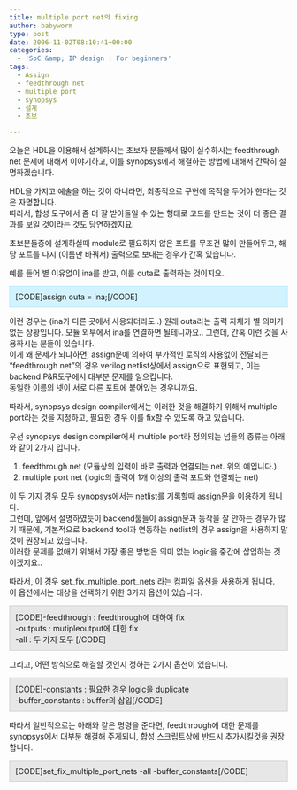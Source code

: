 ```yaml
---
title: multiple port net의 fixing
author: babyworm
type: post
date: 2006-11-02T08:10:41+00:00
categories:
  - 'SoC &amp; IP design : For beginners'
tags:
  - Assign
  - feedthrough net
  - multiple port
  - synopsys
  - 설계
  - 초보

---
```

오늘은 HDL을 이용해서 설계하시는 초보자 분들께서 많이 실수하시는 feedthrough net 문제에 대해서 이야기하고, 이를 synopsys에서 해결하는 방법에 대해서 간략히 설명하겠습니다. 

HDL을 가지고 예술을 하는 것이 아니라면, 최종적으로 구현에 목적을 두어야 한다는 것은 자명합니다.  
따라서, 합성 도구에서 좀 더 잘 받아들일 수 있는 형태로 코드를 만드는 것이 더 좋은 결과를 보일 것이라는 것도 당연하겠지요.

초보분들중에 설계하실때 module로 필요하지 않은 포트를 무조건 많이 만들어두고, 해당 포트를 다시 (이름만 바꿔서) 출력으로 보내는 경우가 간혹 있습니다. 

예를 들어 별 이유없이 ina를 받고, 이를 outa로 출력하는 것이지요.. 

<div style="border-right: #90e0ff 1px dotted; padding-right: 10px; border-top: #90e0ff 1px dotted; padding-left: 10px; padding-bottom: 10px; border-left: #90e0ff 1px dotted; padding-top: 10px; border-bottom: #90e0ff 1px dotted; background-color: #d2f2ff">
  [CODE]assign outa = ina;[/CODE]
</div>

이런 경우는 (ina가 다른 곳에서 사용되더라도..) 원래 outa라는 출력 자체가 별 의미가 없는 상황입니다. 모듈 외부에서 ina를 연결하면 될테니까요.. 그런데, 간혹 이런 것을 사용하시는 분들이 있습니다.  
이게 왜 문제가 되냐하면, assign문에 의하여 부가적인 로직의 사용없이 전달되는 &#8220;feedthrough net&#8221;의 경우 verilog netlist상에서 assign으로 표현되고, 이는 backend P&R도구에서 대부분 문제를 일으킵니다.  
동일한 이름의 넷이 서로 다른 포트에 붙어있는 경우니까요.

따라서, synopsys design compiler에서는 이러한 것을 해결하기 위해서 multiple port라는 것을 지정하고, 필요한 경우 이를 fix할 수 있도록 하고 있습니다. 

우선 synopsys design compiler에서 multiple port라 정의되는 넘들의 종류는 아래와 같이 2가지 입니다.  
1) feedthrough net (모듈상의 입력이 바로 출력과 연결되는 net. 위의 예입니다.)  
2) multiple port net (logic의 출력이 1개 이상의 출력 포트와 연결되는 net)

이 두 가지 경우 모두 synopsys에서는 netlist를 기록할때 assign문을 이용하게 됩니다.  
그런데, 앞에서 설명하였듯이 backend툴들이 assign문과 동작을 잘 안하는 경우가 많기 때문에, 기본적으로 backend tool과 연동하는 netlist의 경우 assign을 사용하지 말것이 권장되고 있습니다.  
이러한 문제를 없애기 위해서 가장 좋은 방법은 의미 없는 logic을 중간에 삽입하는 것이겠지요..

따라서, 이 경우 set\_fix\_multiple\_port\_nets 라는 컴파일 옵션을 사용하게 됩니다.  
이 옵션에서는 대상을 선택하기 위한 3가지 옵션이 있습니다. 

<div style="border-right: #cccccc 1px solid; padding-right: 10px; border-top: #cccccc 1px solid; padding-left: 10px; padding-bottom: 10px; border-left: #cccccc 1px solid; padding-top: 10px; border-bottom: #cccccc 1px solid; background-color: #e7e7e7">
  [CODE]-feedthrough : feedthrough에 대하여 fix<br /> -outputs : mutipleoutput에 대한 fix<br /> -all : 두 가지 모두 [/CODE]
</div>

그리고, 어떤 방식으로 해결할 것인지 정하는 2가지 옵션이 있습니다. 

<div style="border-right: #cccccc 1px solid; padding-right: 10px; border-top: #cccccc 1px solid; padding-left: 10px; padding-bottom: 10px; border-left: #cccccc 1px solid; padding-top: 10px; border-bottom: #cccccc 1px solid; background-color: #e7e7e7">
  [CODE]-constants : 필요한 경우 logic을 duplicate<br /> -buffer_constants : buffer의 삽입[/CODE]
</div>

따라서 일반적으로는 아래와 같은 명령을 준다면, feedthrough에 대한 문제를 synopsys에서 대부분 해결해 주게되니, 합성 스크립트상에 반드시 추가시킬것을 권장합니다. 

<div style="border-right: #cccccc 1px solid; padding-right: 10px; border-top: #cccccc 1px solid; padding-left: 10px; padding-bottom: 10px; border-left: #cccccc 1px solid; padding-top: 10px; border-bottom: #cccccc 1px solid; background-color: #e7e7e7">
  [CODE]set_fix_multiple_port_nets -all -buffer_constants[/CODE]
</div>